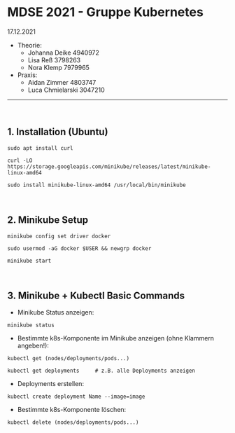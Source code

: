 # MDSE 2021 - Gruppe Kubernetes
17.12.2021

- Theorie:
  -   Johanna Deike     4940972
  -   Lisa Reß          3798263
  -   Nora Klemp        7979965
- Praxis:
  -   Aidan Zimmer      4803747
  -   Luca Chmielarski  3047210

---

<br>

## 1. Installation (Ubuntu)

```
sudo apt install curl
```

```
curl -LO https://storage.googleapis.com/minikube/releases/latest/minikube-linux-amd64
```

```
sudo install minikube-linux-amd64 /usr/local/bin/minikube
```

<br>

## 2. Minikube Setup

```
minikube config set driver docker
```
```
sudo usermod -aG docker $USER && newgrp docker
```
```
minikube start
```

<br>

## 3. Minikube + Kubectl Basic Commands

- Minikube Status anzeigen:

```
minikube status
```

- Bestimmte k8s-Komponente im Minikube anzeigen (ohne Klammern angeben!):

```
kubectl get (nodes/deployments/pods...)

kubectl get deployments     # z.B. alle Deployments anzeigen
```

- Deployments erstellen:

```
kubectl create deployment Name --image=image
```

- Bestimmte k8s-Komponente löschen:

```
kubectl delete (nodes/deployments/pods...)
```
